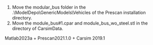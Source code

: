 1. Move the modular_bus folder in the .\ModelDepo\GenericModels\Vehicles of the Prescan installation directory.
2. Move the module_bus#1.cpar and module_bus_wo_steel.stl in the directory of CarsimData.



Matlab2023a + Prescan2021.1.0 + Carsim 2019.1
